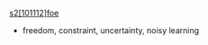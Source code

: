 

[s2[101112]foe](marginnote3app://note/0DBCDB54-524A-49E5-9828-05481B1D07D3)
- freedom, constraint, uncertainty, noisy learning